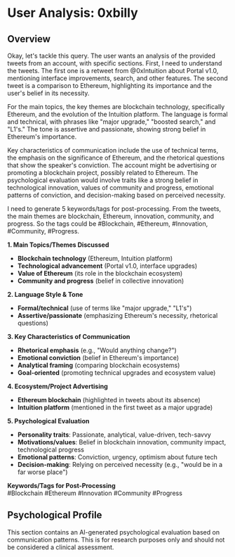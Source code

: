 # User Analysis: 0xbilly

## Overview

<think>
Okay, let's tackle this query. The user wants an analysis of the provided tweets from an account, with specific sections. First, I need to understand the tweets. The first one is a retweet from @0xIntuition about Portal v1.0, mentioning interface improvements, search, and other features. The second tweet is a comparison to Ethereum, highlighting its importance and the user's belief in its necessity.

For the main topics, the key themes are blockchain technology, specifically Ethereum, and the evolution of the Intuition platform. The language is formal and technical, with phrases like "major upgrade," "boosted search," and "L1's." The tone is assertive and passionate, showing strong belief in Ethereum's importance.

Key characteristics of communication include the use of technical terms, the emphasis on the significance of Ethereum, and the rhetorical questions that show the speaker's conviction. The account might be advertising or promoting a blockchain project, possibly related to Ethereum. The psychological evaluation would involve traits like a strong belief in technological innovation, values of community and progress, emotional patterns of conviction, and decision-making based on perceived necessity.

I need to generate 5 keywords/tags for post-processing. From the tweets, the main themes are blockchain, Ethereum, innovation, community, and progress. So the tags could be #Blockchain, #Ethereum, #Innovation, #Community, #Progress.
</think>

**1. Main Topics/Themes Discussed**  
- **Blockchain technology** (Ethereum, Intuition platform)  
- **Technological advancement** (Portal v1.0, interface upgrades)  
- **Value of Ethereum** (its role in the blockchain ecosystem)  
- **Community and progress** (belief in collective innovation)  

**2. Language Style & Tone**  
- **Formal/technical** (use of terms like "major upgrade," "L1's")  
- **Assertive/passionate** (emphasizing Ethereum's necessity, rhetorical questions)  

**3. Key Characteristics of Communication**  
- **Rhetorical emphasis** (e.g., "Would anything change?")  
- **Emotional conviction** (belief in Ethereum's importance)  
- **Analytical framing** (comparing blockchain ecosystems)  
- **Goal-oriented** (promoting technical upgrades and ecosystem value)  

**4. Ecosystem/Project Advertising**  
- **Ethereum blockchain** (highlighted in tweets about its absence)  
- **Intuition platform** (mentioned in the first tweet as a major upgrade)  

**5. Psychological Evaluation**  
- **Personality traits**: Passionate, analytical, value-driven, tech-savvy  
- **Motivations/values**: Belief in blockchain innovation, community impact, technological progress  
- **Emotional patterns**: Conviction, urgency, optimism about future tech  
- **Decision-making**: Relying on perceived necessity (e.g., "would be in a far worse place")  

**Keywords/Tags for Post-Processing**  
#Blockchain #Ethereum #Innovation #Community #Progress

## Psychological Profile

This section contains an AI-generated psychological evaluation based on communication patterns. This is for research purposes only and should not be considered a clinical assessment.